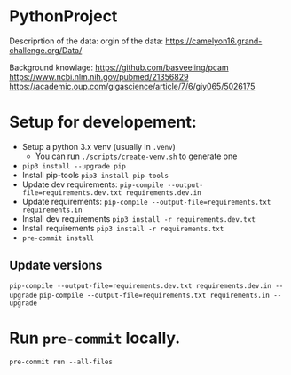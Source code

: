 # PythonProject

Descriprtion of the data:
orgin of the data: https://camelyon16.grand-challenge.org/Data/

Background knowlage:
https://github.com/basveeling/pcam
https://www.ncbi.nlm.nih.gov/pubmed/21356829
https://academic.oup.com/gigascience/article/7/6/giy065/5026175




# Setup for developement:

- Setup a python 3.x venv (usually in `.venv`)
  - You can run `./scripts/create-venv.sh` to generate one
- `pip3 install --upgrade pip`
- Install pip-tools `pip3 install pip-tools`
- Update dev requirements: `pip-compile --output-file=requirements.dev.txt requirements.dev.in`
- Update requirements: `pip-compile --output-file=requirements.txt requirements.in`
- Install dev requirements `pip3 install -r requirements.dev.txt`
- Install requirements `pip3 install -r requirements.txt`
- `pre-commit install`

## Update versions

`pip-compile --output-file=requirements.dev.txt requirements.dev.in --upgrade`
`pip-compile --output-file=requirements.txt requirements.in --upgrade`

# Run `pre-commit` locally.

`pre-commit run --all-files`
